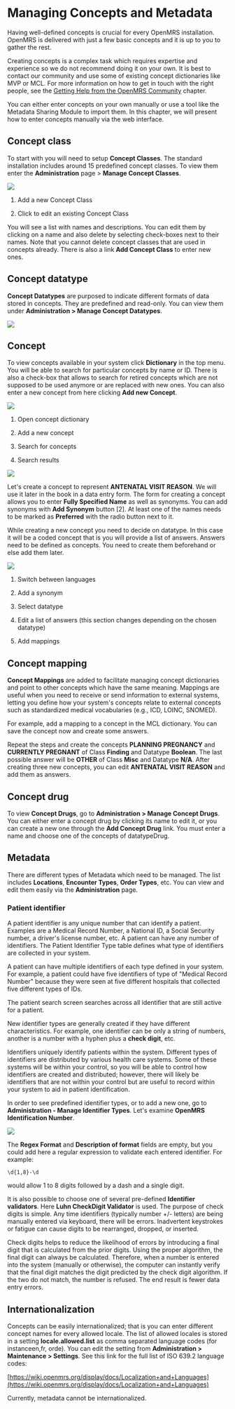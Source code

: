 # Managing Concepts and Metadata

Having well-defined concepts is crucial for every OpenMRS installation. OpenMRS is delivered with just a few basic concepts and it is up to you to gather the rest.

Creating concepts is a complex task which requires expertise and experience so we do not recommend doing it on your own. It is best to contact our community and use some of existing concept dictionaries like MVP or MCL. For more information on how to get in touch with the right people, see the [Getting Help from the OpenMRS Community](/getting-help-from-the-openmrs-community.md) chapter.

You can either enter concepts on your own manually or use a tool like the Metadata Sharing Module to import them. In this chapter, we will present how to enter concepts manually via the web interface.

## Concept class

To start with you will need to setup **Concept Classes**. The standard installation includes around 15 predefined concept classes. To view them enter the **Administration** page &gt; **Manage Concept Classes**.

![](/assets/concept_classes.png)

1. Add a new Concept Class

2. Click to edit an existing Concept Class

You will see a list with names and descriptions. You can edit them by clicking on a name and also delete by selecting check-boxes next to their names. Note that you cannot delete concept classes that are used in concepts already. There is also a link **Add Concept Class** to enter new ones.

## Concept datatype

**Concept Datatypes** are purposed to indicate different formats of data stored in concepts. They are predefined and read-only. You can view them under **Administration &gt; Manage Concept Datatypes**.

![](/assets/concept_datatype.png)

## Concept

To view concepts available in your system click **Dictionary** in the top menu. You will be able to search for particular concepts by name or ID. There is also a check-box that allows to search for retired concepts which are not supposed to be used anymore or are replaced with new ones. You can also enter a new concept from here clicking **Add new Concept**.

![](/assets/concept_dictionary.png)

1. Open concept dictionary

2. Add a new concept

3. Search for concepts

4. Search results

![](/assets/case-study.png)

Let's create a concept to represent **ANTENATAL VISIT REASON**. We will use it later in the book in a data entry form. The form for creating a concept allows you to enter **Fully Specified Name** as well as synonyms. You can add synonyms with **Add Synonym** button \[2\]. At least one of the names needs to be marked as **Preferred** with the radio button next to it.

While creating a new concept you need to decide on datatype. In this case it will be a coded concept that is you will provide a list of answers. Answers need to be defined as concepts. You need to create them beforehand or else add them later.

![](/assets/add_concept_1.png)

1. Switch between languages

2. Add a synonym

3. Select datatype

4. Edit a list of answers (this section changes depending on the chosen datatype)

5. Add mappings


## Concept mapping

**Concept Mappings** are added to facilitate managing concept dictionaries and point to other concepts which have the same meaning. Mappings are useful when you need to receive or send information to external systems, letting you define how your system's concepts relate to external concepts such as standardized medical vocabularies \(e.g., ICD, LOINC, SNOMED\). 

For example, add a mapping to a concept in the MCL dictionary. You can save the concept now and create some answers.

Repeat the steps and create the concepts **PLANNING PREGNANCY** and **CURRENTLY PREGNANT** of Class **Finding** and Datatype **Boolean**. The last possible answer will be **OTHER** of Class **Misc** and Datatype **N/A**. After creating three new concepts, you can edit **ANTENATAL VISIT REASON** and add them as answers.

## Concept drug

To view **Concept Drugs**, go to **Administration &gt; Manage Concept Drugs**. You can either enter a concept drug by clicking its name to edit it, or you can create a new one through the **Add Concept Drug** link. You must enter a name and choose one of the concepts of datatypeDrug.

## Metadata

There are different types of Metadata which need to be managed. The list includes **Locations**, **Encounter Types**, **Order Types**, etc. You can view and edit them easily via the **Administration** page.

### Patient identifier

A patient identifier is any unique number that can identify a patient. Examples are a Medical Record Number, a National ID, a Social Security number, a driver's license number, etc. A patient can have any number of identifiers. The Patient Identifier Type table defines what type of identifiers are collected in your system.

A patient can have multiple identifiers of each type defined in your system. For example, a patient could have five identifiers of type of "Medical Record Number" because they were seen at five different hospitals that collected five different types of IDs.

The patient search screen searches across all identifier that are still active for a patient.

New identifier types are generally created if they have different characteristics. For example, one identifier can be only a string of numbers, another is a number with a hyphen plus a **check digit**, etc.

Identifiers uniquely identify patients within the system. Different types of identifiers are distributed by various health care systems. Some of these systems will be within your control, so you will be able to control how identifiers are created and distributed; however, there will likely be identifiers that are not within your control but are useful to record within your system to aid in patient identification.

In order to see predefined identifier types, or to add a new one, go to **Administration - Manage Identifier Types**. Let's examine **OpenMRS Identification Number**.

![](/assets/patient_identifier_type.png)

The **Regex Format** and **Description of format** fields are empty, but you could add here a regular expression to validate each entered identifier. For example:

```
\d{1,8}-\d
```

would allow 1 to 8 digits followed by a dash and a single digit.

It is also possible to choose one of several pre-defined **Identifier validators**. Here **Luhn CheckDigit Validator** is used. The purpose of check digits is simple. Any time identifiers \(typically number +/- letters\) are being manually entered via keyboard, there will be errors. Inadvertent keystrokes or fatigue can cause digits to be rearranged, dropped, or inserted. 

Check digits helps to reduce the likelihood of errors by introducing a final digit that is calculated from the prior digits. Using the proper algorithm, the final digit can always be calculated. Therefore, when a number is entered into the system \(manually or otherwise\), the computer can instantly verify that the final digit matches the digit predicted by the check digit algorithm. If the two do not match, the number is refused. The end result is fewer data entry errors.

## Internationalization

Concepts can be easily internationalized; that is you can enter different concept names for every allowed locale. The list of allowed locales is stored in a setting **locale.allowed.list** as comma separated language codes \(for instanceen,fr, orde\). You can edit the setting from **Administration &gt; Maintenance &gt; Settings**. See this link for the full list of ISO 639.2 language codes:

[https://wiki.openmrs.org/display/docs/Localization+and+Languages](https://wiki.openmrs.org/display/docs/Localization+and+Languages)

Currently, metadata cannot be internationalized.


